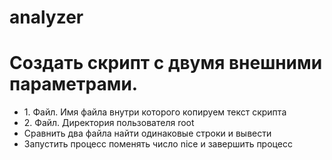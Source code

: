 # analyzer

<h1>Создать скрипт с двумя внешними параметрами. </h1>
<ul>
<li>1. Файл. Имя файла внутри которого копируем текст скрипта</li>
<li>2. Файл. Директория пользователя root</li>
<li>Сравнить два файла найти одинаковые строки и вывести</li>
<li>Запустить процесс поменять число nice и завершить процесс</li></ul>
